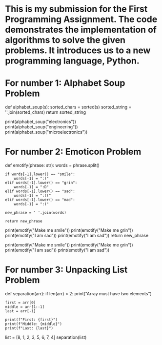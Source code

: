 # This is my submission for the First Programming Assignment. The code demonstrates the implementation of algorithms to solve the given problems. It introduces us to a new programming language, Python.

# For number 1: Alphabet Soup Problem

def alphabet_soup(s):
    sorted_chars = sorted(s)
    sorted_string = ''.join(sorted_chars)
    return sorted_string

print(alphabet_soup("electronics"))  
print(alphabet_soup("engineering"))
print(alphabet_soup("microelectronics")) 

# For number 2: Emoticon Problem

def emotify(phrase: str):
    words = phrase.split()
    
    if words[-1].lower() == "smile":
        words[-1] = ":)"
    elif words[-1].lower() == "grin":
        words[-1] = ":D"
    elif words[-1].lower() == "sad":
        words[-1] = ":(("
    elif words[-1].lower() == "mad":
        words[-1] = ":)"
        
    new_phrase = ' '.join(words)
    
    return new_phrase

print(emotify("Make me smile"))
print(emotify("Make me grin"))
print(emotify("I am sad"))
print(emotify("I am sad"))
    return new_phrase

print(emotify("Make me smile"))
print(emotify("Make me grin"))
print(emotify("I am sad"))
print(emotify("I am sad"))

# For number 3: Unpacking List Problem

def separation(arr):
    if len(arr) < 2:
        print("Array must have two elements")
        
    first = arr[0]
    middle = arr[1:-1]
    last = arr[-1]
    
    print(f"First: {first}")
    print(f"Middle: {middle}")
    print(f"Last: {last}")
    
list = [8, 1, 2, 3, 5, 6, 7, 4]
separation(list)
